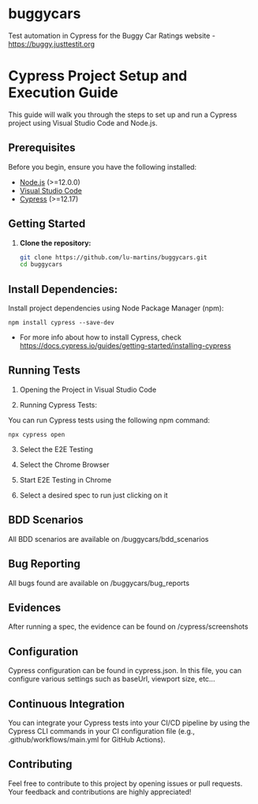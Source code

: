 # buggycars
Test automation in Cypress for the Buggy Car Ratings website - https://buggy.justtestit.org

# Cypress Project Setup and Execution Guide

This guide will walk you through the steps to set up and run a Cypress project using Visual Studio Code and Node.js.

## Prerequisites

Before you begin, ensure you have the following installed:

- [Node.js](https://nodejs.org/) (>=12.0.0)
- [Visual Studio Code](https://code.visualstudio.com/)
- [Cypress](https://docs.cypress.io/guides/getting-started/installing-cypress) (>=12.17)

## Getting Started

1. **Clone the repository:**

   ```bash
   git clone https://github.com/lu-martins/buggycars.git
   cd buggycars

## Install Dependencies:

Install project dependencies using Node Package Manager (npm):

```npm install cypress --save-dev```

- For more info about how to install Cypress, check https://docs.cypress.io/guides/getting-started/installing-cypress

## Running Tests

1. Opening the Project in Visual Studio Code

2. Running Cypress Tests: 

You can run Cypress tests using the following npm command:

```npx cypress open```

3. Select the E2E Testing

4. Select the Chrome Browser

5. Start E2E Testing in Chrome

6. Select a desired spec to run just clicking on it

## BDD Scenarios

All BDD scenarios are available on /buggycars/bdd_scenarios

## Bug Reporting

All bugs found are available on /buggycars/bug_reports

## Evidences

After running a spec, the evidence can be found on /cypress/screenshots

## Configuration

Cypress configuration can be found in cypress.json.
In this file, you can configure various settings such as baseUrl, viewport size, etc...

## Continuous Integration

You can integrate your Cypress tests into your CI/CD pipeline by using the Cypress CLI commands in your CI configuration file (e.g., .github/workflows/main.yml for GitHub Actions).

## Contributing

Feel free to contribute to this project by opening issues or pull requests. Your feedback and contributions are highly appreciated!
